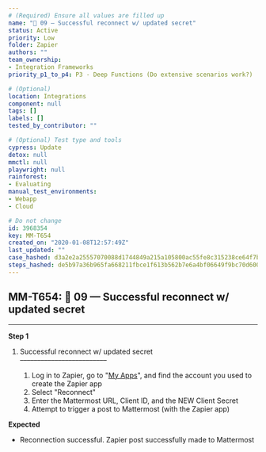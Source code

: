 ```yaml
---
# (Required) Ensure all values are filled up
name: "🔸 09 — Successful reconnect w/ updated secret"
status: Active
priority: Low
folder: Zapier
authors: ""
team_ownership: 
- Integration Frameworks
priority_p1_to_p4: P3 - Deep Functions (Do extensive scenarios work?)

# (Optional)
location: Integrations
component: null
tags: []
labels: []
tested_by_contributor: ""

# (Optional) Test type and tools
cypress: Update
detox: null
mmctl: null
playwright: null
rainforest: 
- Evaluating
manual_test_environments:
- Webapp
- Cloud

# Do not change
id: 3968354
key: MM-T654
created_on: "2020-01-08T12:57:49Z"
last_updated: ""
case_hashed: d3a2e2a25557070088d1744849a215a105800ac55fe8c315238ce64f7b27f4f5722e35fc656779830397a3ece4f6a363
steps_hashed: de5b97a36b965fa668211fbce1f613b562b7e6a4bf06649f9bc70d600b7569193e2c242379607e0cc88eb41e59f389fa
---
```


<!-- (Auto-generated) Based on frontmatter's "key" and "name" -->

## MM-T654: 🔸 09 — Successful reconnect w/ updated secret

---

**Step 1**

1. Successful reconnect w/ updated secret\
   –––––––––––––––––––––––––

   1. Log in to Zapier, go to "[My Apps](https://zapier.com/app/connections)", and find the account you used to create the Zapier app
   2. Select "Reconnect"
   3. Enter the Mattermost URL, Client ID, and the NEW Client Secret
   4. Attempt to trigger a post to Mattermost (with the Zapier app)

**Expected**

- Reconnection successful. Zapier post successfully made to Mattermost
